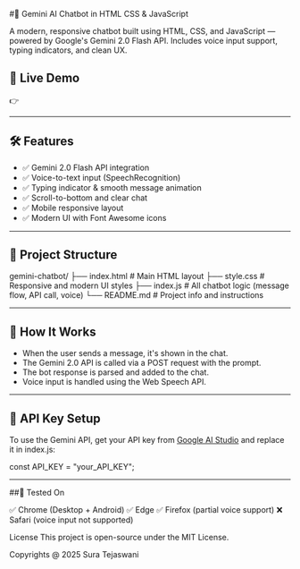 #🤖 Gemini AI Chatbot in HTML CSS & JavaScript

A modern, responsive chatbot built using HTML, CSS, and JavaScript — powered by Google's Gemini 2.0 Flash API. Includes voice input support, typing indicators, and clean UX.

## 🚀 Live Demo

👉 

---

## 🛠 Features

- ✅ Gemini 2.0 Flash API integration
- ✅ Voice-to-text input (SpeechRecognition)
- ✅ Typing indicator & smooth message animation
- ✅ Scroll-to-bottom and clear chat
- ✅ Mobile responsive layout
- ✅ Modern UI with Font Awesome icons

---

## 📁 Project Structure

gemini-chatbot/
├── index.html # Main HTML layout
├── style.css # Responsive and modern UI styles
├── index.js # All chatbot logic (message flow, API call, voice)
└── README.md # Project info and instructions

---

## 🧠 How It Works

- When the user sends a message, it's shown in the chat.
- The Gemini 2.0 API is called via a POST request with the prompt.
- The bot response is parsed and added to the chat.
- Voice input is handled using the Web Speech API.

---

## 🔐 API Key Setup

To use the Gemini API, get your API key from [Google AI Studio](https://makersuite.google.com/) and replace it in index.js:

const API_KEY = "your_API_KEY";

---

##🧪 Tested On

✅ Chrome (Desktop + Android)
✅ Edge
✅ Firefox (partial voice support)
❌ Safari (voice input not supported)

License
This project is open-source under the MIT License.

Copyrights @ 2025 Sura Tejaswani
